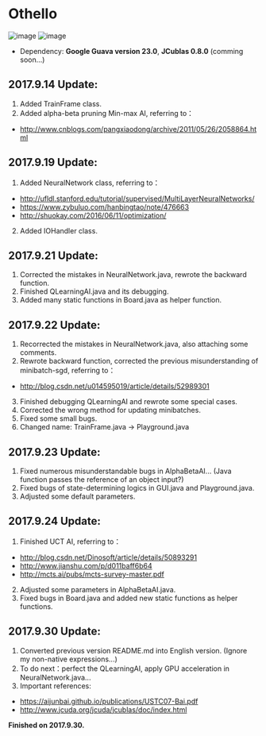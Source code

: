 # Othello

![image](https://github.com/qiaofengmarco/JavaOthello/raw/master/d1.png)
![image](https://github.com/qiaofengmarco/JavaOthello/raw/master/d2.png)

+ Dependency: <b>Google Guava version 23.0</b>, <b>JCublas 0.8.0</b> (comming soon...)

## 2017.9.14 Update:
 1. Added TrainFrame class.
 2. Added alpha-beta pruning Min-max AI, referring to：
 + http://www.cnblogs.com/pangxiaodong/archive/2011/05/26/2058864.html

## 2017.9.19 Update:
 1. Added NeuralNetwork class, referring to：
 + http://ufldl.stanford.edu/tutorial/supervised/MultiLayerNeuralNetworks/
 + https://www.zybuluo.com/hanbingtao/note/476663
 + http://shuokay.com/2016/06/11/optimization/ 
 2. Added IOHandler class.

## 2017.9.21 Update:
 1. Corrected the mistakes in NeuralNetwork.java, rewrote the backward function.
 2. Finished QLearningAI.java and its debugging.
 3. Added many static functions in Board.java as helper function.

## 2017.9.22 Update:
 1. Recorrected the mistakes in NeuralNetwork.java, also attaching some comments.
 2. Rewrote backward function, corrected the previous misunderstanding of minibatch-sgd, referring to：
 + http://blog.csdn.net/u014595019/article/details/52989301
 3. Finished debugging QLearningAI and rewrote some special cases.
 4. Corrected the wrong method for updating minibatches.
 5. Fixed some small bugs.
 6. Changed name: TrainFrame.java -> Playground.java

## 2017.9.23 Update:
 1. Fixed numerous misunderstandable bugs in AlphaBetaAI... (Java function passes the reference of an object input?)
 2. Fixed bugs of state-determining logics in GUI.java and Playground.java.
 3. Adjusted some default parameters.

## 2017.9.24 Update:
 1. Finished UCT AI, referring to：
 + http://blog.csdn.net/Dinosoft/article/details/50893291
 + http://www.jianshu.com/p/d011baff6b64
 + http://mcts.ai/pubs/mcts-survey-master.pdf
 2. Adjusted some parameters in AlphaBetaAI.java.
 3. Fixed bugs in Board.java and added new static functions as helper functions.
 
## 2017.9.30 Update:
 1. Converted previous version README.md into English version. (Ignore my non-native expressions...) 
 2. To do next：perfect the QLearningAI, apply GPU acceleration in NeuralNetwork.java...
 3. Important references:
 + https://aijunbai.github.io/publications/USTC07-Bai.pdf
 + http://www.jcuda.org/jcuda/jcublas/doc/index.html

**Finished on 2017.9.30.**
